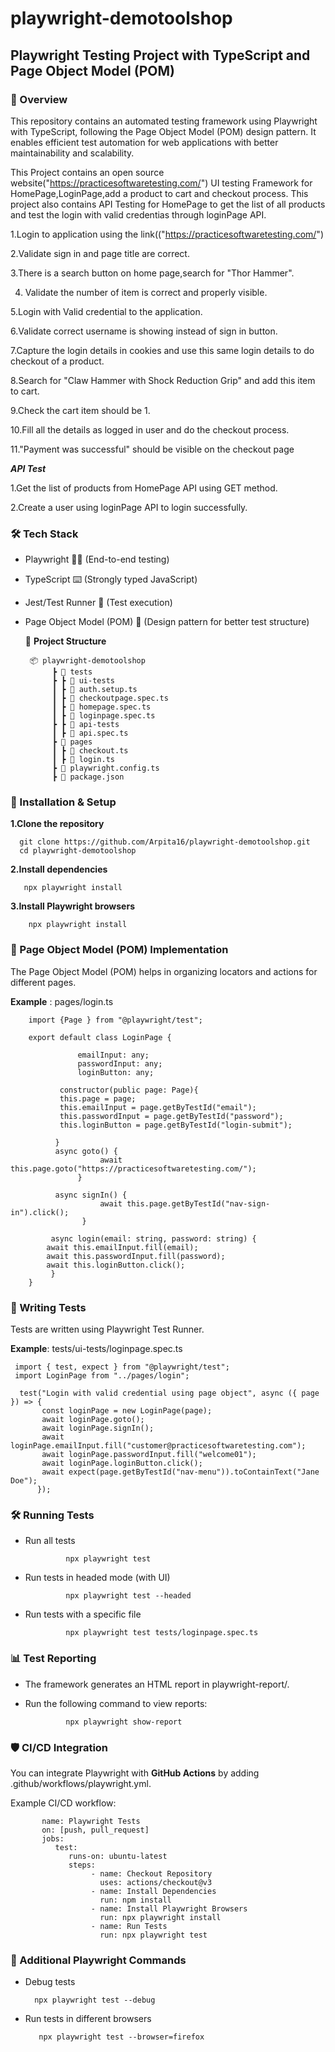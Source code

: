 # playwright-demotoolshop

## Playwright Testing Project with TypeScript and Page Object Model (POM)

### 📌 Overview

This repository contains an automated testing framework using Playwright with TypeScript, following the Page Object Model (POM) design pattern. It enables efficient test automation for web applications with better maintainability and scalability.

This Project contains an open source website("https://practicesoftwaretesting.com/") UI testing Framework for HomePage,LoginPage,add a product to cart and checkout process.
This project also contains API Testing for HomePage to get the list of all products and test the login with valid credentias through loginPage API.

1.Login to application using the link(("https://practicesoftwaretesting.com/")

2.Validate sign in and page title are correct.

3.There is a search button on home page,search for "Thor Hammer".

4. Validate the number of item is correct and properly visible.

5.Login with Valid credential to the application.

6.Validate correct username is showing instead of sign in button.

7.Capture the login details in cookies and use this same login details to do checkout of a product.

8.Search for "Claw Hammer with Shock Reduction Grip" and add this item to cart.

9.Check the cart item should be 1.

10.Fill all the details as logged in user and do the checkout process.

11."Payment was successful" should be visible on the checkout page

***API Test***

1.Get the list of products from HomePage API using GET method.

2.Create a user using loginPage API to login successfully.

### 🛠️ Tech Stack

- Playwright 🕵️‍♂️ (End-to-end testing)

- TypeScript ⌨️ (Strongly typed JavaScript)

- Jest/Test Runner 🧪 (Test execution)

- Page Object Model (POM) 📄 (Design pattern for better test structure)

  📂 **Project Structure**

       📦 playwright-demotoolshop
            ┣ 📂 tests
            ┣ ┣ 📂 ui-tests
            ┃ ┣ 📜 auth.setup.ts
            ┃ ┣ 📜 checkoutpage.spec.ts
            ┃ ┣ 📜 homepage.spec.ts
            ┃ ┣ 📜 loginpage.spec.ts
            ┣ ┣ 📂 api-tests
            ┃ ┣ 📜 api.spec.ts
            ┣ 📂 pages
            ┃ ┣ 📜 checkout.ts
            ┃ ┣ 📜 login.ts
            ┣ 📜 playwright.config.ts
            ┣ 📜 package.json
            

### 🚀 Installation & Setup

   **1.Clone the repository**
  
      git clone https://github.com/Arpita16/playwright-demotoolshop.git
      cd playwright-demotoolshop

   **2.Install dependencies**

       npx playwright install

   **3.Install Playwright browsers**

        npx playwright install


### 📌  Page Object Model (POM) Implementation 
  The Page Object Model (POM) helps in organizing locators and actions for different pages.
  
  **Example** : pages/login.ts

        import {Page } from "@playwright/test";

        export default class LoginPage {

                   emailInput: any;
                   passwordInput: any;
                   loginButton: any;

               constructor(public page: Page){
               this.page = page;
               this.emailInput = page.getByTestId("email");
               this.passwordInput = page.getByTestId("password");
               this.loginButton = page.getByTestId("login-submit");

              }
              async goto() {
                        await this.page.goto("https://practicesoftwaretesting.com/");
                   }

              async signIn() {
                        await this.page.getByTestId("nav-sign-in").click();
                    }

             async login(email: string, password: string) {
            await this.emailInput.fill(email);
            await this.passwordInput.fill(password);
            await this.loginButton.click();
             }
        }


### 🧪 Writing Tests
  Tests are written using Playwright Test Runner.

 **Example**: tests/ui-tests/loginpage.spec.ts

     import { test, expect } from "@playwright/test";
     import LoginPage from "../pages/login";
     
      test("Login with valid credential using page object", async ({ page }) => {
           const loginPage = new LoginPage(page);
           await loginPage.goto();
           await loginPage.signIn();
           await loginPage.emailInput.fill("customer@practicesoftwaretesting.com");
           await loginPage.passwordInput.fill("welcome01");
           await loginPage.loginButton.click();
           await expect(page.getByTestId("nav-menu")).toContainText("Jane Doe");
          });

### 🛠 Running Tests

- Run all tests
              
               npx playwright test

- Run tests in headed mode (with UI)
      
               npx playwright test --headed

- Run tests with a specific file
      
               npx playwright test tests/loginpage.spec.ts

### 📊 Test Reporting

- The framework generates an HTML report in    playwright-report/.
   
- Run the following command to view reports:
    
               npx playwright show-report

### 🛡️ CI/CD Integration
  
  You can integrate Playwright with **GitHub Actions** by adding    .github/workflows/playwright.yml.

   Example CI/CD workflow:

           name: Playwright Tests
           on: [push, pull_request]
           jobs:
              test:
                 runs-on: ubuntu-latest
                 steps:
                      - name: Checkout Repository
                        uses: actions/checkout@v3
                      - name: Install Dependencies
                        run: npm install
                      - name: Install Playwright Browsers
                        run: npx playwright install
                      - name: Run Tests
                        run: npx playwright test

### 📌 Additional Playwright Commands

- Debug tests
  
        npx playwright test --debug

- Run tests in different browsers

         npx playwright test --browser=firefox

















  
